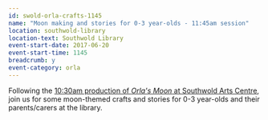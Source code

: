 ```yaml
---
id: swold-orla-crafts-1145
name: "Moon making and stories for 0-3 year-olds - 11:45am session"
location: southwold-library
location-text: Southwold Library
event-start-date: 2017-06-20
event-start-time: 1145
breadcrumb: y
event-category: orla
---
```


Following the [10:30am production of <cite>Orla's Moon</cite> at Southwold Arts Centre](/southwold-2017-06-20-orlas-moon-1030/), join us for some moon-themed crafts and stories for 0-3 year-olds and their parents/carers at the library.
